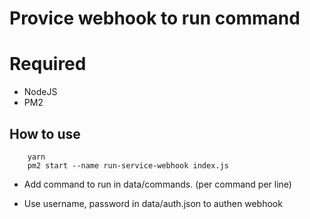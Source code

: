 # Provice webhook to run command

# Required
- NodeJS
- PM2

## How to use

```
    yarn
    pm2 start --name run-service-webhook index.js
```

- Add command to run in data/commands. (per command per line)

- Use username, password in data/auth.json to authen webhook
